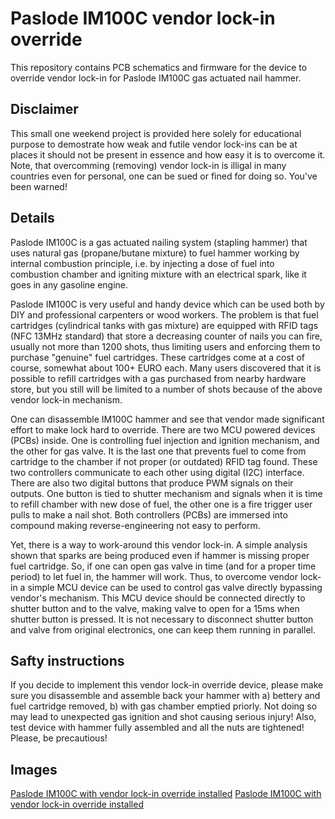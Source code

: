 # Paslode IM100C vendor lock-in override 

This repository contains PCB schematics and firmware for the device to override vendor lock-in for Paslode IM100C gas actuated nail hammer.

## Disclaimer

This small one weekend project is provided here solely for educational purpose to demostrate how weak and futile vendor lock-ins can be at places it should not be present in essence and how easy it is to overcome it. Note, that overcomming (removing) vendor lock-in is illigal in many countries even for personal, one can be sued or fined for doing so. You've been warned!

## Details

Paslode IM100C is a gas actuated nailing system (stapling hammer) that uses natural gas (propane/butane mixture) to fuel hammer working by internal combustion principle, i.e. by injecting a dose of fuel into combustion chamber and igniting mixture with an electrical spark, like it goes in any gasoline engine.

Paslode IM100C is very useful and handy device which can be used both by DIY and professional carpenters or wood workers. The problem is that fuel cartridges (cylindrical tanks with gas mixture) are equipped with RFID tags (NFC 13MHz standard) that store a decreasing counter of nails you can fire, usually not more than 1200 shots, thus limiting users and enforcing them to purchase "genuine" fuel cartridges. These cartridges come at a cost of course, somewhat about 100+ EURO each. Many users discovered that it is possible to refill cartridges with a gas purchased from nearby hardware store, but you still will be limited to a number of shots because of the above vendor lock-in mechanism.

One can disassemble IM100C hammer and see that vendor made significant effort to make lock hard to override. There are two MCU powered devices (PCBs) inside. One is controlling fuel injection and ignition mechanism, and the other for gas valve. It is the last one that prevents fuel to come from cartridge to the chamber if not proper (or outdated) RFID tag found. These two controllers communicate to each other using digital (I2C) interface. There are also two digital buttons that produce PWM signals on their outputs. One button is tied to shutter mechanism and signals when it is time to refill chamber with new dose of fuel, the other one is a fire trigger user pulls to make a nail shot. Both controllers (PCBs) are immersed into compound making reverse-engineering not easy to perform.

Yet, there is a way to work-around this vendor lock-in. A simple analysis shown that sparks are being produced even if hammer is missing proper fuel cartridge. So, if one can open gas valve in time (and for a proper time period) to let fuel in, the hammer will work. Thus, to overcome vendor lock-in a simple MCU device can be used to control gas valve directly bypassing vendor's mechanism. This MCU device should be connected directly to shutter button and to the valve, making valve to open for a 15ms when shutter button is pressed. It is not necessary to disconnect shutter button and valve from original electronics, one can keep them running in parallel.

## Safty instructions

If you decide to implement this vendor lock-in override device, please make sure you disassemble and assemble back your hammer with a) bettery and fuel cartridge removed, b) with gas chamber emptied priorly. Not doing so may lead to unexpected gas ignition and shot causing serious injury! Also, test device with hammer fully assembled and all the nuts are tightened! Please, be precautious!

## Images

[Paslode IM100C with vendor lock-in override installed](Images/IM100_Override_installed_1.jpg)
[Paslode IM100C with vendor lock-in override installed](Images/IM100_Override_installed_2.jpg)

